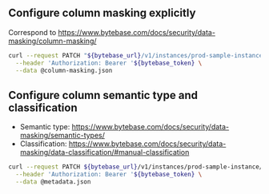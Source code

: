 ## Configure column masking explicitly

Correspond to https://www.bytebase.com/docs/security/data-masking/column-masking/

```bash
curl --request PATCH "${bytebase_url}/v1/instances/prod-sample-instance/databases/hr_prod/policies/masking?allow_missing=true&update_mask=payload" \
  --header 'Authorization: Bearer '${bytebase_token} \
  --data @column-masking.json
```

## Configure column semantic type and classification

- Semantic type: https://www.bytebase.com/docs/security/data-masking/semantic-types/
- Classification: https://www.bytebase.com/docs/security/data-masking/data-classification/#manual-classification

```bash
curl --request PATCH ${bytebase_url}/v1/instances/prod-sample-instance/databases/hr_prod/metadata \
  --header 'Authorization: Bearer '${bytebase_token} \
  --data @metadata.json
```
